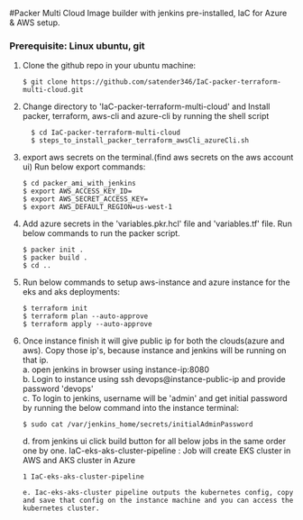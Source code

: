#Packer Multi Cloud Image builder with jenkins pre-installed,  IaC for Azure & AWS setup. 

### Prerequisite: Linux ubuntu, git
1. Clone the github repo in your ubuntu machine:
   ```
   $ git clone https://github.com/satender346/IaC-packer-terraform-multi-cloud.git
   ```
2. Change directory to 'IaC-packer-terraform-multi-cloud' and Install packer, terraform, aws-cli and azure-cli by running the shell script
    ``` 
      $ cd IaC-packer-terraform-multi-cloud
      $ steps_to_install_packer_terraform_awsCli_azureCli.sh
   ```
3. export aws secrets on the terminal.(find aws secrets on the aws account ui) Run below export commands:
   ```
   $ cd packer_ami_with_jenkins
   $ export AWS_ACCESS_KEY_ID=
   $ export AWS_SECRET_ACCESS_KEY=
   $ export AWS_DEFAULT_REGION=us-west-1
   ```
4. Add azure secrets in the 'variables.pkr.hcl' file and 'variables.tf' file. Run below commands to run the packer script.
   ```
   $ packer init .
   $ packer build .
   $ cd ..
   ```
5. Run below commands to setup aws-instance and azure instance for the eks and aks deployments:
   ```
   $ terraform init
   $ terraform plan --auto-approve
   $ terraform apply --auto-approve
   ```
7. Once instance finish it will give public ip for both the clouds(azure and aws). Copy those ip's, because instance and jenkins will be running on that ip. \
   a. open jenkins in browser using instance-ip:8080 \
   b. Login to instance using ssh devops@instance-public-ip and provide password 'devops' \
   c. To login to jenkins, username will be 'admin' and get initial password by running the below command into the instance terminal:
     ```
     $ sudo cat /var/jenkins_home/secrets/initialAdminPassword
     ```
   d. from jenkins ui click build button for all below jobs in the same order one by one.
       IaC-eks-aks-cluster-pipeline : Job will create EKS cluster in AWS and AKS cluster in Azure
      ```
      1 IaC-eks-aks-cluster-pipeline

   e. Iac-eks-aks-cluster pipeline outputs the kubernetes config, copy and save that config on the instance machine and you can access the kubernetes cluster.
